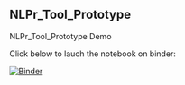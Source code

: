 ## NLPr_Tool_Prototype
NLPr_Tool_Prototype Demo

Click below to lauch the notebook on binder:

[![Binder](https://mybinder.org/badge_logo.svg)](https://mybinder.org/v2/gh/tamaddun/NLPr_Tool_Prototype/main?labpath=NLPr_Tool_Prototype.ipynb)
